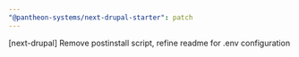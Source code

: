 ```yaml
---
"@pantheon-systems/next-drupal-starter": patch
---
```


[next-drupal] Remove postinstall script, refine readme for .env configuration

